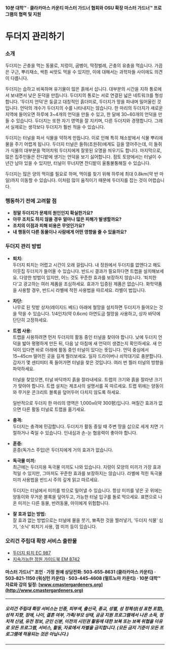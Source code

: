 #### 10분 대학™ · 클라카마스 카운티 마스터 가드너 협회와 OSU 확장 마스터 가드너™ 프로그램의 협력 및 지원

# 두더지 관리하기

### 소개

두더지는 곤충을 먹는 동물로, 지렁이, 굼벵이, 딱정벌레, 곤충의 유충을 먹습니다. 가끔은 구근, 뿌리채소, 싹튼 씨앗도 먹을 수 있지만, 이에 대해서는 과학자들 사이에도 의견이 다릅니다.

두더지는 습하고 비옥하며 유기물이 많은 흙에서 삽니다. 대부분의 시간을 지하 통로에서 보내면서 낮은 둔덕을 만듭니다. 두더지의 통로는 서로 연결된 넓은 네트워크를 형성합니다. ‘두더지 언덕’은 둥글고 대칭적인 흙더미로, 두더지가 땅을 파내며 밀어올린 것입니다. 언덕의 개수가 두더지의 수를 나타내지는 않습니다. 한 마리의 두더지가 새로운 지역에 들어오면 하루에 3~4개의 언덕을 만들 수 있고, 한 달에 30~60개의 언덕을 만들 수 있습니다. 두더지는 또한 자기 영역을 잘 지키며, 다른 두더지와 경쟁합니다. 그래서 실제로는 생각보다 두더지가 훨씬 적을 수 있습니다.

두더지는 터널을 파서 식물을 약하게 만듭니다. 이로 인해 특히 채소밭에서 식물 뿌리에 물을 주기 어렵게 됩니다. 두더지 터널은 들쥐(초원쥐)에게도 길을 열어주는데, 이 들쥐가 식물의 대부분을 먹어치워 두더지에게 잘못된 오명을 씌우기도 합니다. 마지막으로, 많은 집주인들은 잔디밭에 생기는 언덕을 보기 싫어합니다. 점토 토양에서는 터널이 수년간 남아 있을 수 있지만, 터널이 무너지면 잔디밭이 울퉁불퉁해질 수 있습니다.

두더지는 많은 양의 먹이를 필요로 하며, 먹이를 찾기 위해 하루에 최대 0.8km(약 반 마일)까지 이동할 수 있습니다. 이처럼 많이 움직이기 때문에 두더지를 잡는 것이 어렵습니다.

### 행동하기 전에 고려할 점

- **정말 두더지가 문제의 원인인지 확실한가요?**
- **아무 조치도 하지 않을 경우 얼마나 많은 피해가 발생할까요?**
- **조치의 이점과 피해 비용은 무엇인가요?**
- **내 행동이 다른 동물이나 사람에게 어떤 영향을 줄 수 있을까요?**

### 두더지 관리 방법

- **퇴치:**  
  두더지 퇴치는 어렵고 시간이 오래 걸립니다. 내 정원에서 두더지를 없앤다고 해도 이웃집 두더지가 들어올 수 있습니다. 반드시 결과가 필요하다면 트랩을 설치해보세요. 다양한 방법이 있지만, 어느 것도 꾸준한 효과를 보장하지 않습니다. ‘퇴치한다’고 광고하는 여러 제품을 조심하세요. 효과가 입증된 제품은 없습니다. 화학약품을 사용할 경우, 반드시 라벨에 적힌 사용법을 따르세요. 라벨이 법입니다.

- **차단:**  
  나무로 된 텃밭 상자(레이지드 베드) 아래에 철망을 설치하면 두더지가 들어오는 것을 막을 수 있습니다. 1/4인치(약 0.6cm) 아연도금 철망을 사용하고, 상자 바닥에 단단히 고정하세요.

- **트랩 사용:**  
  트랩을 사용하려면 먼저 두더지의 활동 중인 터널을 찾아야 합니다. 낮에 두더지 언덕을 밟아 평평하게 만든 뒤, 다음 날 아침에 새 언덕이 생겼는지 확인하세요. 새 언덕이 있다면 바로 아래에 활동 중인 터널이 있다는 뜻입니다. 언덕 중심에서 15~45cm 떨어진 곳을 길게 찔러보세요. 일자 드라이버나 쇠막대기로 충분합니다. 갑자기 몇 센티미터 푹 들어가면 터널을 찾은 것입니다. 여러 번 찔러 터널의 방향을 파악하세요.

  터널을 찾았으면, 터널 바닥까지 흙을 잘라내세요. 트랩의 크기와 흙을 잘라낸 크기가 맞아야 합니다. 트랩 설치는 제조사의 설명서를 꼭 따르세요. 트랩 위에는 양동이와 무거운 콘크리트 블록을 덮어두어 다치지 않도록 하세요.

  일반적으로 두더지 한 마리의 영역은 1,000㎡(약 300평)입니다. 며칠간 효과가 없으면 다른 활동 터널로 트랩을 옮기세요.

- **충격:**  
  두더지는 충격에 민감합니다. 두더지가 활동 중일 때 주변 땅을 삽으로 세게 치면 기절하거나 죽일 수 있습니다. 인내심과 손-눈 협응력이 좋아야 합니다.

- **훈증:**  
  훈증(독가스 주입)은 두더지에게 거의 효과가 없습니다.

- **독극물 미끼:**  
  최근에는 두더지용 독극물 미끼도 나와 있습니다. 지렁이 모양의 미끼가 가장 효과적일 수 있지만, 그마저도 꾸준한 효과를 보장하지는 않습니다. 라벨에 적힌 독극물 미끼 사용법을 반드시 주의 깊게 읽고 따르세요.

  두더지는 터널에서 미끼를 밖으로 밀어낼 수 있습니다. 항상 미끼를 넣은 곳 위에는 양동이와 무거운 블록을 덮어두고, 가능한 터널 입구를 돌로 막으세요. 표면으로 나온 미끼는 다른 동물, 반려동물, 아이에게 위험합니다.

- **잘 효과 없는 방법:**  
  잘 효과 없는 방법으로는 터널에 물을 붓기, 뾰족한 것을 찔러넣기, ‘두더지 식물’ 심기, ‘소닉’ 퇴치기 사용, 껌 미끼 등이 있습니다.

### 오리건 주립대 확장 서비스 출판물

- [두더지 퇴치 EC 987](https://catalog.extension.oregonstate.edu)
- [지속가능한 정원 가이드북 EM 8742](https://catalog.extension.oregonstate.edu)

#### 마스터 가드너™ 조언 · 가정 원예 상담전화: 503-655-8631 (클라카마스 카운티) · 503-821-1150 (워싱턴 카운티) · 503-445-4608 (멀트노마 카운티) · 10분 대학™ 자료와 강의 일정: [www.cmastergardeners.org](http://www.cmastergardeners.org)

---

##### 오리건 주립대 확장 서비스는 인종, 피부색, 출신국, 종교, 성별, 성 정체성(성 표현 포함), 성적 지향, 장애, 나이, 결혼 여부, 가족/부모 상태, 공공 지원 프로그램에서 나온 소득, 정치적 신념, 유전 정보, 군인 신분, 이전의 시민권 활동에 대한 보복 또는 보복 위협을 이유로 모든 프로그램, 서비스, 활동, 자료에서 차별을 금지합니다. (모든 금지 기준이 모든 프로그램에 적용되는 것은 아닙니다.)
---